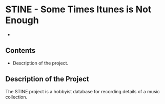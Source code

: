 # STINE - Some Times Itunes is Not Enough
-

## Contents
* Description of the project.


## Description of the Project
The STINE project is a hobbyist database for recording details of a music collection.
